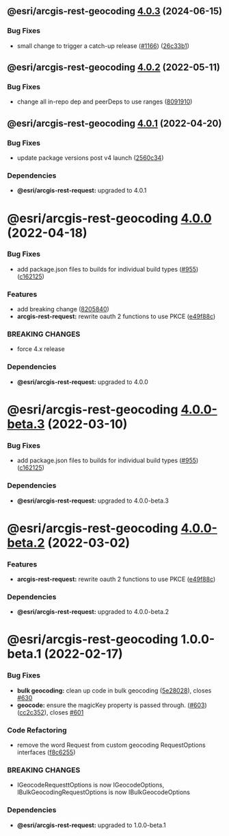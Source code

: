 ## @esri/arcgis-rest-geocoding [4.0.3](https://github.com/Esri/arcgis-rest-js/compare/@esri/arcgis-rest-geocoding@4.0.2...@esri/arcgis-rest-geocoding@4.0.3) (2024-06-15)


### Bug Fixes

* small change to trigger a catch-up release ([#1166](https://github.com/Esri/arcgis-rest-js/issues/1166)) ([26c33b1](https://github.com/Esri/arcgis-rest-js/commit/26c33b164f7b0f1df90656dd6468ac00bdd02b1b))

## @esri/arcgis-rest-geocoding [4.0.2](https://github.com/Esri/arcgis-rest-js/compare/@esri/arcgis-rest-geocoding@4.0.1...@esri/arcgis-rest-geocoding@4.0.2) (2022-05-11)


### Bug Fixes

* change all in-repo dep and peerDeps to use ranges ([8091910](https://github.com/Esri/arcgis-rest-js/commit/809191013b56dd71c394db13e6657301fce9f30f))

## @esri/arcgis-rest-geocoding [4.0.1](https://github.com/Esri/arcgis-rest-js/compare/@esri/arcgis-rest-geocoding@4.0.0...@esri/arcgis-rest-geocoding@4.0.1) (2022-04-20)


### Bug Fixes

* update package versions post v4 launch ([2560c34](https://github.com/Esri/arcgis-rest-js/commit/2560c34b77e718ed2dd95411d1aabcf2a9d9cb57))





### Dependencies

* **@esri/arcgis-rest-request:** upgraded to 4.0.1

# @esri/arcgis-rest-geocoding [4.0.0](https://github.com/Esri/arcgis-rest-js/compare/@esri/arcgis-rest-geocoding@3.4.3...@esri/arcgis-rest-geocoding@4.0.0) (2022-04-18)


### Bug Fixes

* add package.json files to builds for individual build types ([#955](https://github.com/Esri/arcgis-rest-js/issues/955)) ([c162125](https://github.com/Esri/arcgis-rest-js/commit/c16212594f0b914425548be5d61d7435d54a2718))


### Features

* add breaking change ([8205840](https://github.com/Esri/arcgis-rest-js/commit/8205840d81106173fdb1fe3750822e1754611c3b))
* **arcgis-rest-request:** rewrite oauth 2 functions to use PKCE ([e49f88c](https://github.com/Esri/arcgis-rest-js/commit/e49f88c700694aed472733527124c4d0d54e45d6))


### BREAKING CHANGES

* force 4.x release





### Dependencies

* **@esri/arcgis-rest-request:** upgraded to 4.0.0

# @esri/arcgis-rest-geocoding [4.0.0-beta.3](https://github.com/Esri/arcgis-rest-js/compare/@esri/arcgis-rest-geocoding@4.0.0-beta.2...@esri/arcgis-rest-geocoding@4.0.0-beta.3) (2022-03-10)


### Bug Fixes

* add package.json files to builds for individual build types ([#955](https://github.com/Esri/arcgis-rest-js/issues/955)) ([c162125](https://github.com/Esri/arcgis-rest-js/commit/c16212594f0b914425548be5d61d7435d54a2718))





### Dependencies

* **@esri/arcgis-rest-request:** upgraded to 4.0.0-beta.3

# @esri/arcgis-rest-geocoding [4.0.0-beta.2](https://github.com/Esri/arcgis-rest-js/compare/@esri/arcgis-rest-geocoding@4.0.0-beta.1...@esri/arcgis-rest-geocoding@4.0.0-beta.2) (2022-03-02)


### Features

* **arcgis-rest-request:** rewrite oauth 2 functions to use PKCE ([e49f88c](https://github.com/Esri/arcgis-rest-js/commit/e49f88c700694aed472733527124c4d0d54e45d6))





### Dependencies

* **@esri/arcgis-rest-request:** upgraded to 4.0.0-beta.2

# @esri/arcgis-rest-geocoding 1.0.0-beta.1 (2022-02-17)


### Bug Fixes

* **bulk geocoding:** clean up code in bulk geocoding ([5e28028](https://github.com/Esri/arcgis-rest-js/commit/5e28028ff998422ce300afa4bf6fb0284b7cc5a8)), closes [#630](https://github.com/Esri/arcgis-rest-js/issues/630)
* **geocode:** ensure the magicKey property is passed through. ([#603](https://github.com/Esri/arcgis-rest-js/issues/603)) ([cc2c352](https://github.com/Esri/arcgis-rest-js/commit/cc2c352accd8b0090177f3b45fec68d95431b96e)), closes [#601](https://github.com/Esri/arcgis-rest-js/issues/601)


### Code Refactoring

* remove the word Request from custom geocoding RequestOptions interfaces ([f8c6255](https://github.com/Esri/arcgis-rest-js/commit/f8c6255ea471a1861cbbacdf03b1beb584148a8f))


### BREAKING CHANGES

* IGeocodeRequesttOptions is now IGeocodeOptions, IBulkGeocodingRequestOptions is now
IBulkGeocodeOptions





### Dependencies

* **@esri/arcgis-rest-request:** upgraded to 1.0.0-beta.1
